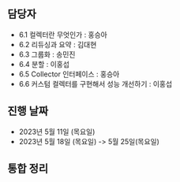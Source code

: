 ## 담당자

- 6.1 컬렉터란 무엇인가 : 홍승아
- 6.2 리듀싱과 요약 : 김대현
- 6.3 그룹화 : 송민진
- 6.4 분할 : 이홍섭
- 6.5 Collector 인터페이스 : 홍승아
- 6.6 커스텀 컬렉터를 구현해서 성능 개선하기 : 이홍섭
## 진행 날짜
- 2023년 5월 11일 (목요일)
- 2023년 5월 18일 (목요일) -> 5월 25일(목요일)
## 통합 정리